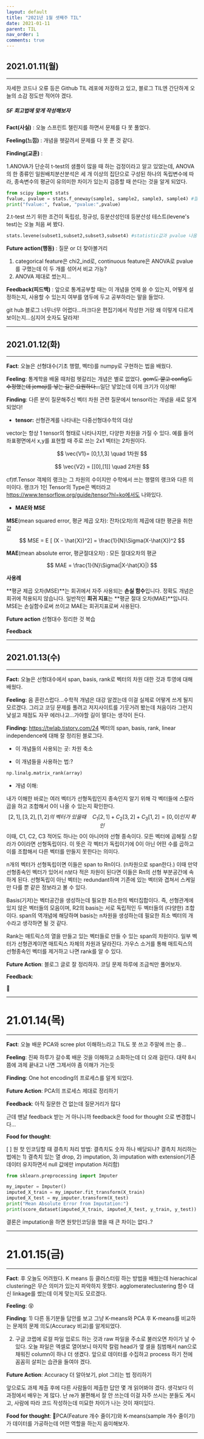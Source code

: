 ```yaml
---
layout: default
title: "2021년 1월 셋째주 TIL"
date: 2021-01-11
parent: TIL
nav_order: 1
comments: true
---
```


## 2021.01.11(월)

---

자세한 코드나 오류 등은 Github TIL 레포에 저장하고 있고, 블로그 TIL엔 간단하게 오늘의 소감 정도만 적어야 겠다. 

##### 5F 회고법에 맞게 작성해보자

**Fact(사실)** : 오늘 스프린트 챌린지를 하면서 문제를 다 못 풀었다.

**Feeling(느낌)** :  개념을 헷갈려서 문제를 다 못 푼 것 같다. 

**Finding(교훈)** : ​​

1.ANOVA가 단순히 t-test의 샘플이 많을 때 하는 검정이라고 알고 있었는데, ANOVA의 한 종류인 일원배치분산분석은  세 개 이상의 집단으로 구성된 하나의 독립변수에 따라, 종속변수의 평균이 유의미한 차이가 있는지 검증할 때 쓴다는 것을 알게 되었다.

```python
from scipy import stats
fvalue, pvalue = stats.f_oneway(sample1, sample2, sample3, sample4) #깔끔하게 프린트 된다
print("fvalue:", fvalue, "pvalue:",pvalue)  
```

2.t-test 쓰기 위한 조건이 독립성, 정규성, 등분산성인데 등분산성 테스트(levene's test)는 오늘 처음 써 봤다.

```python
stats.levene(subset1,subset2,subset3,subset4) #statistic값과 pvalue 나옴
```



**Future action(행동)** : 질문 or 더 찾아볼거리

1. categorical feature은 chi2_ind로, continuous feature은 ANOVA로 pvalue를 구했는데 이 두 개를 섞어서 비교 가능? 
2. ANOVA 제대로 썼는지... 

**Feedback(피드백)** :  앞으로 통계공부할 때는 이 개념을 언제 쓸 수 있는지, 어떻게 설정하는지, 사용할 수 있는지 여부를 염두에 두고 공부하라는 말을 들었다.



git hub 블로그 너무너무 어렵다...마크다운 편집기에서 작성한 거랑 왜 이렇게 다르게 보이는지...심지어 숫자도 달라져!

---

## 2021.01.12(화)

---

**Fact**: 오늘은 선형대수(기초 행렬, 벡터)를 numpy로 구현하는 법을 배웠다.

**Feeling**: 통계학을 배울 때처럼 헷갈리는 개념은 별로 없었다.  ~~gem도 깔고 config도 수정했는데 jemoji를 넣는 길은 요원하다...~~일단 넣었는데 이제 크기가 이상해!

**Finding**: 다른 분이 질문해주신 벡터 차원 관련 질문에서 tensor라는 개념을 새로 알게되었다!

* **tensor:** 선형관계를 나타내는 다중선형대수학의 대상

vector는 항상 1 tensor의 형태로 나타나지만, 다양한 차원을 가질 수 있다. 예를 들어 좌표평면에서 x,y를 표현할 때 주로 쓰는 2x1 벡터는 2차원이다.


$$
\vec{V1}= [0,1,1,3] \quad 1차원
$$

$$
\vec{V2} = [[0],[1]] \quad 2차원
$$

cf)tf.Tensor 객체의 랭크는 그 차원의 수이지만 수학에서 쓰는 행렬의 랭크와 다른 의미이다. 랭크가 1인 Tensor의 Type은 벡터라고 https://www.tensorflow.org/guide/tensor?hl=ko에서도 나와있다.



* **MAE와 MSE**

**MSE**(mean squared error, 평균 제곱 오차): 잔차(오차)의 제곱에 대한 평균을 취한 값 


$$
MSE = E [ (X - \hat{X})^2] = \frac{1}{N}\Sigma(X-\hat{X})^2
$$


**MAE**(mean absolute error, 평균절대오차) : 모든 절대오차의 평균


$$
MAE = \frac{1}{N}\Sigma(|X-\hat{X}|)
$$



**사용례**

**평균 제곱 오차(MSE)**는 회귀에서 자주 사용되는 **손실 함수**입니다. 정확도 개념은 회귀에 적용되지 않습니다. 일반적인 **회귀 지표**는 **평균 절대 오차(MAE)**입니다. MSE는 손실함수로써 쓰이고  MAE는 회귀지표로써 사용된다. 

[^ ]:https://blog.naver.com/PostView.nhn?blogId=heygun&logNo=221516529668&parentCategoryNo=&categoryNo=56&viewDate=&isShowPopularPosts=true&from=search

**Future action** 선형대수 정리한 것 복습

**Feedback** 

---

## 2021.01.13(수)

---

**Fact:** 오늘은 선형대수에서 span, basis, rank로 벡터의 차원 대한 것과 투영에 대해 배웠다. 

**Feeling**: 음 혼란스럽다...수학적 개념은 대강 알겠는데 이걸 실제로 어떻게 쓰게 될지 모르겠다. 그리고 코딩 문제를 풀려고 저지사이트를 기웃거려 봤는데 처음이라 그런지 낯설고 채점도 자꾸 에러나고...가야할 길이 멀다는 생각이 든다.

**Finding:** https://twlab.tistory.com/24 벡터의 span, basis, rank, linear independence에 대해 잘 정리된 블로그다.

* 이 개념들의 사용되는 곳: 차원 축소

* 이 개념들을 사용하는 법:? 

```python
np.linalg.matrix_rank(array)
```

* 개념 이해:

내가 이해한 바로는 여러 벡터가 선형독립인지 종속인지 알기 위해 각 벡터들에 스칼라 곱을 하고 조합해서 0이 나올 수 있는지 확인한다. 
$$
[2,1],[3,2],[1,2]의 \; 벡터가 \;있을 때\quad C_1[2,1]+C_2[3,2]+C_3[1,2]=[0,0]인지 \;확인
$$
이때, C1, C2, C3 적어도 하나는 0이 아니어야 선형 종속이다. 모든 벡터에 곱해질 스칼라가 0이라면 선형독립이다. 이 뜻은 각 벡터가 독립이기에 0이 아닌 어떤 수를 곱하고 이를 조합해서 다른 벡터를 만들지 못한다는 의미다. 

 n개의 벡터가 선형독립이면 이들은 span to Rn이다. (n차원으로 span한다.)  이때 만약 선형종속인 벡터가 있어서 n보다 적은 차원이 된다면 이들은 Rn의 선형 부분공간에 속하게 된다. 선형독립이 아닌 벡터는 redundant하며 기존에 있는 벡터와 겹쳐서 스케일만 다를 뿐 같은 정보라고 볼 수 있다.

Basis(기저)는 벡터공간을 생성하는데 필요한 최소한의  벡터집합이다. 즉, 선형관계에 있지 않은 벡터들의 모음이며, R2의 basis는 서로 독립적인 두 벡터들의 (다양한) 조합이다. span의 역개념에 해당하며 basis는 n차원을 생성하는데 필요한 최소 벡터의 개수라고 생각하면 될 것 같다.  

Rank는 매트릭스의 열을 만들고 있는 벡터들로 만들 수 있는 span의 차원이다. 일부 벡터가 선형관계이면 매트릭스 자체의 차원과 달라진다. 가우스 소거를 통해 매트릭스의 선형종속인 벡터를 제거하고 나면 rank를 알 수 있다.


**Future Action**: 블로그 글로 잘 정리하자. 코딩 문제 하루에 조금씩만 풀어보자.

**Feedback**: 

:paw_prints:

---



# 21.01.14(목)

---

**Fact**: 오늘 배운 PCA와 scree plot 이해하느라고 TIL도 못 쓰고 주말에 쓰는 중...

**Feeling**: 진짜 하루가 갈수록 배운 것을 이해하고 소화하는데 더 오래 걸린다. 대략 8시쯤에 과제 끝내고 나면 그제서야 좀 이해가 가는듯

**Finding**: One hot encoding의 프로세스를 알게 되었다.

**Future Action**: PCA의 프로세스 제대로 정리하기 

**Feedback**: 아직 질문한 건 없는데 질문거리가 많다

근데 맨날 feedback 받는 거 아니니까 feedback은 food for thought 으로 변경합니다...

**Food for thought**: 

[ ] 원 핫 인코딩할 때 결측치 처리 방법: 결측치도 숫자 하나 배당되나? 결측치 처리하는 법에는 1) 결측치 있는 열 drop, 2) imputation, 3) imputation with extension(기존 데이터 유지하면서 null 값에만 imputation 처리함)

```python
from sklearn.preprocessing import Imputer

my_imputer = Imputer()
imputed_X_train = my_imputer.fit_transform(X_train)
imputed_X_test = my_imputer.transform(X_test)
print("Mean Absolute Error from Imputation:")
print(score_dataset(imputed_X_train, imputed_X_test, y_train, y_test))
```

결론은 imputation을 하면 원핫인코딩을 했을 때 큰 차이는 없다..?

[^ ]: https://www.kaggle.com/rogelioem/machine-learning-missing-data-one-hot-encoding

---



# 21.01.15(금)

---

**Fact**: 후 오늘도 어려웠다. K means 등 클러스터링 하는 방법을 배웠는데 hierachical clustering은 무슨 의미가 있는지 파악하지 못했다. agglomerateclustering 함수 대신 linkage를 썼는데 이게 맞는지도 모르겠다.

**Feeling**: ​😵

**Finding**: 1) 다른 동기분들 답안를 보고 그냥 K-means와 PCA 후 K-means를 비교하는 문제의 문제 의도(Accuracy 비교)를 알게되었다. 

2) 구글 코랩에 로컬 파일 업로드 하는 것과 raw 파일을 주소로 불러오면 차이가 날 수 있다. 오늘 파일은 엑셀로 열어보니 마지막 칼럼 head가 옆 셀을 침범해서 nan으로 채워진 column이 하나 더 생겼다. 앞으로 데이터를 수집하고 process 하기 전에 꼼꼼히 살피는 습관을 들여야 겠다. 

**Future Action**: Accuracy 더 알아보기, plot 그리는 법 정리하기

앞으로도 과제 제출 후에 다른 사람들이 제출한 답안 몇 개 읽어봐야 겠다. 생각보다 이 과정에서 배우는 게 많다. 난 re가 불편해서 잘 안 쓰는데 이걸 자주 쓰시는 분들도 계시고, 사람에 따라 코드 작성하는데 미묘한 차이가 나는 것이 재미있다.

**Food for thought**: 🍲PCA(Feature 개수 줄이기)와 K-means(sample 개수 줄이기)가 데이터를 가공하는데 어떤 역할을 하는지 음미해보자.

---


